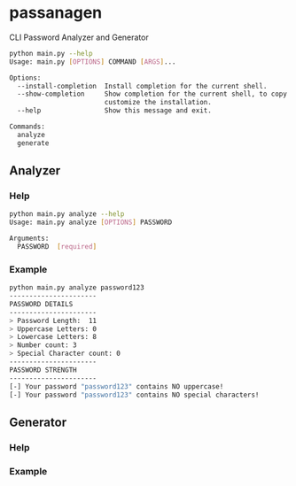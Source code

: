 # passanagen
CLI Password Analyzer and Generator

```bash
python main.py --help        
Usage: main.py [OPTIONS] COMMAND [ARGS]...

Options:
  --install-completion  Install completion for the current shell.
  --show-completion     Show completion for the current shell, to copy it or
                        customize the installation.
  --help                Show this message and exit.

Commands:
  analyze
  generate
```

## Analyzer

### Help
```bash
python main.py analyze --help
Usage: main.py analyze [OPTIONS] PASSWORD

Arguments:
  PASSWORD  [required]
```

### Example
```bash
python main.py analyze password123 
----------------------
PASSWORD DETAILS
----------------------
> Password Length:  11
> Uppercase Letters: 0
> Lowercase Letters: 8
> Number count: 3
> Special Character count: 0
----------------------
PASSWORD STRENGTH
----------------------
[-] Your password "password123" contains NO uppercase!
[-] Your password "password123" contains NO special characters!
```

## Generator

### Help

### Example
